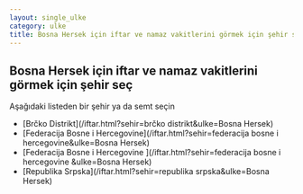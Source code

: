 ```yaml
---
layout: single_ulke
category: ulke
title: Bosna Hersek için iftar ve namaz vakitlerini görmek için şehir seç
---
```



## Bosna Hersek için iftar ve namaz vakitlerini görmek için şehir seç

Aşağıdaki listeden bir şehir ya da semt seçin


* [Brčko Distrikt](/iftar.html?sehir=brčko distrikt&ulke=Bosna Hersek)
* [Federacija Bosne i Hercegovine](/iftar.html?sehir=federacija bosne i hercegovine&ulke=Bosna Hersek)
* [Federacija Bosne i Hercegovine ](/iftar.html?sehir=federacija bosne i hercegovine &ulke=Bosna Hersek)
* [Republika Srpska](/iftar.html?sehir=republika srpska&ulke=Bosna Hersek)
